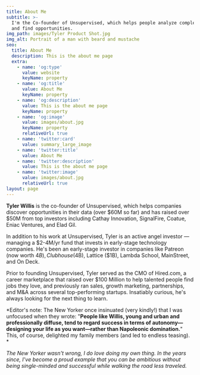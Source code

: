 ```yaml
---
title: About Me
subtitle: >-
  I'm the Co-founder of Unsupervised, which helps people analyze complex data
  and find opportunities.
img_path: images/Tyler Product Shot.jpg
img_alt: Portrait of a man with beard and mustache
seo:
  title: About Me
  description: This is the about me page
  extra:
    - name: 'og:type'
      value: website
      keyName: property
    - name: 'og:title'
      value: About Me
      keyName: property
    - name: 'og:description'
      value: This is the about me page
      keyName: property
    - name: 'og:image'
      value: images/about.jpg
      keyName: property
      relativeUrl: true
    - name: 'twitter:card'
      value: summary_large_image
    - name: 'twitter:title'
      value: About Me
    - name: 'twitter:description'
      value: This is the about me page
    - name: 'twitter:image'
      value: images/about.jpg
      relativeUrl: true
layout: page
---
```

**Tyler Willis** is the co-founder of Unsupervised, which helps companies discover opportunities in their data (over $60M so far) and has raised over $50M from top investors including Cathay Innovation, SignalFire, Coatue, Eniac Ventures, and Elad Gil.

In addition to his work at Unsupervised, Tyler is an active angel investor — managing a $2-4M/yr fund that invests in early-stage technology companies. He's been an early-stage investor in companies like Patreon (now worth $4B), Clubhouse ($4B), Lattice ($1B), Lambda School, MainStreet, and On Deck.

Prior to founding Unsupervised, Tyler served as the CMO of Hired.com, a career marketplace that raised over $100 Million to help talented people find jobs they love, and previously ran sales, growth marketing, partnerships, and M\&A across several top-performing startups. Insatiably curious, he's always looking for the next thing to learn.

*Editor's note: The New Yorker once insinuated (very kindly!) that I was unfocused when they wrote: "**People like Willis, young and urban and professionally diffuse, tend to regard success in terms of autonomy—designing your life as you want—rather than Napoleonic domination.**" This, of course, delighted my family members (and led to endless teasing). *

*The New Yorker wasn't wrong, I do love doing my own thing. In the years since, I've become a proud example that you can be ambitious without being single-minded and successful while walking the road less traveled.*
